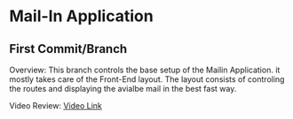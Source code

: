 # Mail-In Application

## First Commit/Branch

Overview: This branch controls the base setup of the Mailin Application. it mostly takes care of the Front-End layout. The layout consists of controling the
routes and displaying the avialbe mail in the best fast way.

Video Review: [Video Link](https://pdx.zoom.us/rec/share/9vAKcSScc_Ow4CGVo79UWcsNe9xXhvdWovQq3VZh3sil3ZMetMt6oeWeh0SW2LYh.4ysknnmdq9TyIF1j?startTime=1740446815000)
